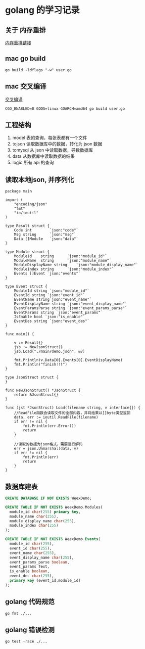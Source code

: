 # golang 的学习记录

## 关于 内存重排
[内存重排链接](https://mp.weixin.qq.com/s/jbGBBvMFHUKWBMnC4p7Rww)

## mac go build
```golang
go build -ldflags "-w" user.go
```
## mac 交叉编译
[交叉编译](https://my.oschina.net/u/3305368/blog/1853733)
```golang
CGO_ENABLED=0 GOOS=linux GOARCH=amd64 go build user.go
```
## 工程结构
1. model 表的查询，每张表都有一个文件
2. tojson 读取数据库中的数据，转化为 json 数据
3. tomysql 从 json 中读取数据，导数数据库
4. data 从数据库中读取数据的结果
5. logic 所有 api 的查询

## 读取本地json, 并序列化

```golang
package main

import (
	"encoding/json"
	"fmt"
	"io/ioutil"
)

type Result struct {
	Code int		`json:"code"`
	Msg string		`json:"msg"`
	Data []Module 	`json:"data"`
}

type Module struct {
	ModuleId	string		`json:"module_id"`
	ModuleName	string		`json:"module_name"`
	ModuleDisplayName string 	`json:"module_display_name"`
	ModuleIndex string		`json:"module_index"`
	Events []Event `json:"events"`
}

type Event struct {
	ModuleId string `json:"module_id"`
	EventId string `json:"event_id"`
	EventName string`json:"event_name"`
	EventDisplayName string	`json:"event_display_name"`
	EventParamsParse string	`json:"event_params_parse"`
	EventParams string `json:"event_params"`
	IsEnable bool `json:"is_enable"`
	EventDes string `json:"event_des"`
}

func main() {

	v := Result{}
	jsb := NewJsonStruct()
	jsb.Load("./main/demo.json", &v)

	fmt.Println(v.Data[0].Events[0].EventDisplayName)
	fmt.Println("finish!!!")
}

type JsonStruct struct {
}

func NewJsonStruct() *JsonStruct {
	return &JsonStruct{}
}

func (jst *JsonStruct) Load(filename string, v interface{}) {
	//ReadFile函数会读取文件的全部内容，并将结果以[]byte类型返回
	data, err := ioutil.ReadFile(filename)
	if err != nil {
		fmt.Println(err.Error())
		return
	}

	//读取的数据为json格式，需要进行解码
	err = json.Unmarshal(data, v)
	if err != nil {
		fmt.Println(err)
		return
	}
}

```

## 数据库建表

```sql
CREATE DATABASE IF NOT EXISTS WeexDemo;

CREATE TABLE IF NOT EXISTS WeexDemo.Modules(
  module_id char(255) primary key,
  module_name char(255),
  module_display_name char(255),
  module_index char(255)
);

CREATE TABLE IF NOT EXISTS WeexDemo.Events(
  module_id char(255),
  event_id char(255),
  event_name char(255),
  event_display_name char(255),
  event_params_parse boolean,
  event_params Text,
  is_enable boolean,
  event_des char(255),
  primary key (event_id,module_id)
);

```

## golang 代码规范

```golang
go fmt ./...
```

## golang 错误检测

```golang
go test -race ./...
```
